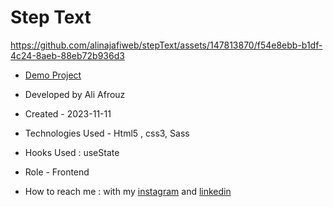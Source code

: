 # Step Text


https://github.com/alinajafiweb/stepText/assets/147813870/f54e8ebb-b1df-4c24-8aeb-88eb72b936d3



- [Demo Project](https://aliafrouz.github.io/stepText/)

- Developed by Ali Afrouz

- Created - 2023-11-11

- Technologies Used - Html5 , css3, Sass

- Hooks Used : useState 

- Role - Frontend

- How to reach me : with my [instagram](https://www.instagram.com/aliafrouz_com) and [linkedin](https://www.linkedin.com/in/aliafrouz/)
